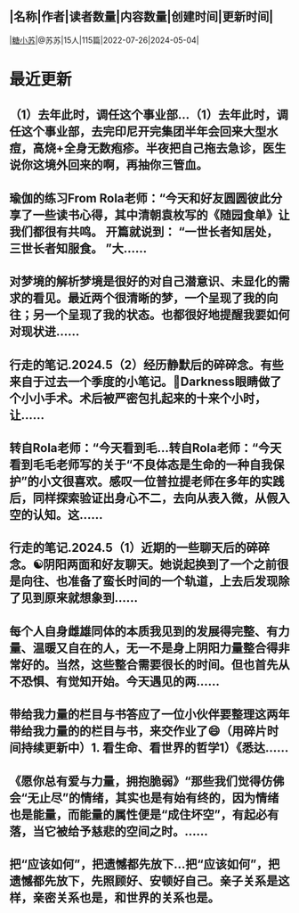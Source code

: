 |名称|作者|读者数量|内容数量|创建时间|更新时间|
---
|[糖小苏](https://xiaobot.net/p/Deartang?refer=0b133df9-27dc-423b-8101-639049001c13)|@苏苏|15人|115篇|2022-07-26|2024-05-04|

# 最近更新
## （1）去年此时，调任这个事业部...（1）去年此时，调任这个事业部，去完印尼开完集团半年会回来大型水痘，高烧+全身无数疱疹。半夜把自己拖去急诊，医生说你这境外回来的啊，再抽你三管血。
## 瑜伽的练习From Rola老师：“今天和好友圆圆彼此分享了一些读书心得，其中清朝袁枚写的《随园食单》让我们都很有共鸣。 开篇就说到： “一世长者知居处，三世长者知服食。 ”大......
## 对梦境的解析梦境是很好的对自己潜意识、未显化的需求的看见。最近两个很清晰的梦，一个呈现了我的向往；另一个呈现了我的状态。也都很好地提醒我要如何对现状进......
## 行走的笔记.2024.5（2）经历静默后的碎碎念。有些来自于过去一个季度的小笔记。🌃Darkness眼睛做了个小小手术。术后被严密包扎起来的十来个小时，让......
## 转自Rola老师：“今天看到毛...转自Rola老师：“今天看到毛毛老师写的关于“不良体态是生命的一种自我保护”的小文很喜欢。感叹一位普拉提老师在多年的实践后，同样探索验证出身心不二，去向从表入微，从假入空的认知。这......
## 行走的笔记.2024.5（1）近期的一些聊天后的碎碎念。☯️阴阳两面和好友聊天。她说起换到了一个之前很是向往、也准备了蛮长时间的一个轨道，上去后发现除了见到原来就想象到......
## 每个人自身雌雄同体的本质我见到的发展得完整、有力量、温暖又自在的人，无一不是身上阴阳力量整合得非常好的。当然，这些整合需要很长的时间。但也首先从不恐惧、有觉知开始。今天遇见的两......
## 带给我力量的栏目与书答应了一位小伙伴要整理这两年带给我力量的的栏目与书，来交作业了😄（用碎片时间持续更新中）1. 看生命、看世界的哲学1）《悉达......
## 《愿你总有爱与力量，拥抱脆弱》“那些我们觉得仿佛会“无止尽”的情绪，其实也是有始有终的，因为情绪也是能量，而能量的属性便是“成住坏空”，有起必有落，当它被给予慈悲的空间之时。......
## 把“应该如何”，把遗憾都先放下...把“应该如何”，把遗憾都先放下，先照顾好、安顿好自己。亲子关系是这样，亲密关系也是，和世界的关系也是。

